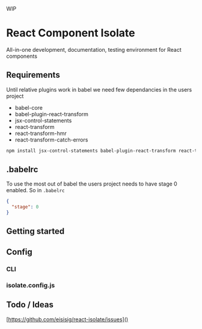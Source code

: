 WIP

# React Component Isolate

All-in-one development, documentation, testing environment for React components

## Requirements

Until relative plugins work in babel we need few dependancies in the users project

- babel-core
- babel-plugin-react-transform
- jsx-control-statements
- react-transform
- react-transform-hmr
- react-transform-catch-errors

~~~sh
npm install jsx-control-statements babel-plugin-react-transform react-transform react-transform-catch-errors react-transform-hmr
~~~

## .babelrc

To use the most out of babel the users project needs to have stage 0 enabled. So in `.babelrc`

~~~json
{
  "stage": 0
}
~~~

## Getting started

## Config

### CLI
### isolate.config.js

## Todo / Ideas

[https://github.com/eisisig/react-isolate/issues]()

